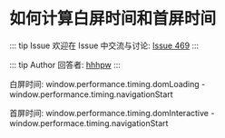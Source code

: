 # 如何计算白屏时间和首屏时间



::: tip Issue 
 欢迎在 Issue 中交流与讨论: [Issue 469](https://github.com/shfshanyue/Daily-Question/issues/469) 
:::

::: tip Author 
回答者: [hhhpw](https://github.com/hhhpw) 
:::


白屏时间: window.performance.timing.domLoading - window.performance.timing.navigationStart

首屏时间: window.performance.timing.domInteractive  - window.performace.timing.navigationStart